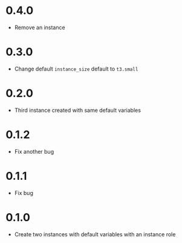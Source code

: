 # 0.4.0
- Remove an instance

# 0.3.0
- Change default `instance_size` default to `t3.small`

# 0.2.0
- Third instance created with same default variables

# 0.1.2
- Fix another bug

# 0.1.1
- Fix bug

# 0.1.0
- Create two instances with default variables with an instance role